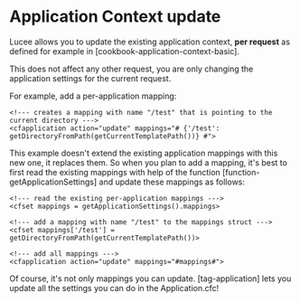 <!--
{
  "title": "Update current Application Context",
  "id": "update-application-context",
  "related": [
    "tag-application"
  ],
  "categories": [
    "application"
  ],
  "description": "How to update your Application settings, after they have been defined in Application.cfc.",
  "keywords": [
    "Application Context",
    "Update Application",
    "Mappings",
    "cfapplication",
    "getApplicationSettings",
    "Application.cfc"
  ]
}
-->

# Application Context update

Lucee allows you to update the existing application context, **per request** as defined for example in [cookbook-application-context-basic].

This does not affect any other request, you are only changing the application settings for the current request.

For example, add a per-application mapping:

```lucee
<!--- creates a mapping with name "/test" that is pointing to the current directory --->
<cfapplication action="update" mappings="# {'/test': getDirectoryFromPath(getCurrentTemplatePath())} #">
```

This example doesn't extend the existing application mappings with this new one, it replaces them. So when you plan to add a mapping, it's best to first read the existing mappings with help of the function [function-getApplicationSettings] and update these mappings as follows:

```lucee
<!--- read the existing per-application mappings --->
<cfset mappings = getApplicationSettings().mappings>

<!--- add a mapping with name "/test" to the mappings struct --->
<cfset mappings['/test'] = getDirectoryFromPath(getCurrentTemplatePath())>

<!--- add all mappings --->
<cfapplication action="update" mappings="#mappings#">
```

Of course, it's not only mappings you can update. [tag-application] lets you update all the settings you can do in the Application.cfc!
